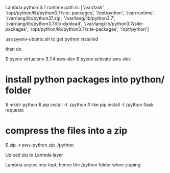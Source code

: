 Lambda python 3.7 runtime path is:
['/var/task', '/opt/python/lib/python3.7/site-packages', '/opt/python', '/var/runtime', '/var/lang/lib/python37.zip', '/var/lang/lib/python3.7', '/var/lang/lib/python3.7/lib-dynload', '/var/lang/lib/python3.7/site-packages', '/opt/python/lib/python3.7/site-packages', '/opt/python']

use pyenv-ubuntu.sh to get python installed

then do

$ pyenv virtualenv 3.7.4 aws-dev
$ pyenv activate aws-dev

# install python packages into python/ folder
$ mkdir python
$ pip install -t ./python <packages>	# like pip install -t /python flask requests

# compress the files into a zip
$ zip -r aws-python.zip ./python

Upload zip to Lambda layer

Lambda unzips into /opt, hence the /python folder when zipping
